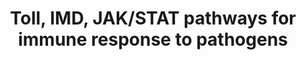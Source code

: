 ---
annotations:
- id: PW:0000807
  parent: regulatory pathway
  type: Pathway Ontology
  value: altered transcription pathway
- id: PW:0000003
  parent: signaling pathway
  type: Pathway Ontology
  value: signaling pathway
authors:
- AARandCo
- MirellaKalafati
- Khanspers
- Mkutmon
- Eweitz
citedin:
- link: PMC7032688
- link: PMC5663428
description: Yeast, fungi, virus, and lysine-type peptidoglycan (k-type PGN) signal
  proteins persephone (psh) and GRASS in the Toll Pathway. These proteins signal downstream
  to sphinx1/2, spheroide, and spirit which leads to activation of Spatzle (spz).
  Spz binds to Toll which activates death domain-containing molecules (MyD88, Tube,
  Pelle). Pellino ubiquinates Pelle which allows TRAF to activate DIF which activates
  Dorsal facilitated by the ubiquitination of cactus. Dorsal translocates to nucleus
  to upregulate immune genes. The IMD pathway is activated by mono-diaminopimelic
  acid-type peptidoglycans (DAP-type PGN) that starts a cascade of activation of Fadd,
  Dredd, Tak1/Tab2 coomplex and leads to the activation, translocation, and effector
  gene promotion of Relish. The JAK/STAT pathway is activated by Virus and unpaired
  gene particles  binding to dome/JAK/STAT complex leading to the activation of the
  STAT complex which translocates to the nucleus to promote transcription of effector
  genes. This pathway was taken from Figure 2A of Severo et al.
last-edited: 2021-05-16
organisms:
- Drosophila melanogaster
redirect_from:
- /index.php/Pathway:WP3830
- /instance/WP3830
- /instance/WP3830_rr116931
revision: r116931
schema-jsonld:
- '@context': https://schema.org/
  '@id': https://wikipathways.github.io/pathways/WP3830.html
  '@type': Dataset
  creator:
    '@type': Organization
    name: WikiPathways
  description: Yeast, fungi, virus, and lysine-type peptidoglycan (k-type PGN) signal
    proteins persephone (psh) and GRASS in the Toll Pathway. These proteins signal
    downstream to sphinx1/2, spheroide, and spirit which leads to activation of Spatzle
    (spz). Spz binds to Toll which activates death domain-containing molecules (MyD88,
    Tube, Pelle). Pellino ubiquinates Pelle which allows TRAF to activate DIF which
    activates Dorsal facilitated by the ubiquitination of cactus. Dorsal translocates
    to nucleus to upregulate immune genes. The IMD pathway is activated by mono-diaminopimelic
    acid-type peptidoglycans (DAP-type PGN) that starts a cascade of activation of
    Fadd, Dredd, Tak1/Tab2 coomplex and leads to the activation, translocation, and
    effector gene promotion of Relish. The JAK/STAT pathway is activated by Virus
    and unpaired gene particles  binding to dome/JAK/STAT complex leading to the activation
    of the STAT complex which translocates to the nucleus to promote transcription
    of effector genes. This pathway was taken from Figure 2A of Severo et al.
  keywords:
  - Bendless
  - Cactus
  - Dif
  - Dorsal
  - Dredd
  - Effete
  - Fadd
  - GNBP1
  - GNBP2
  - GNBP3
  - IAP2
  - IkkB
  - JAK
  - JNK
  - Myd88
  - PGRP-LB
  - PGRP-LC
  - PGRP-LE
  - PGRP-SA
  - PGRP-SC
  - PGRP-SD
  - PIAS
  - Pelle
  - Protein Toll
  - Protein Tube
  - Protein pellino
  - Relish
  - SPE
  - STAT
  - Socs
  - TRAF2
  - Tab2
  - Tak1
  - Uev1a
  - dome
  - grass
  - imd
  - nec
  - psh
  - spheroide
  - sphinx1
  - sphinx2
  - spirit
  - spz
  - spz2
  - upd2
  license: CC0
  name: Toll, IMD, JAK/STAT pathways for immune response to pathogens
seo: CreativeWork
title: Toll, IMD, JAK/STAT pathways for immune response to pathogens
wpid: WP3830
---